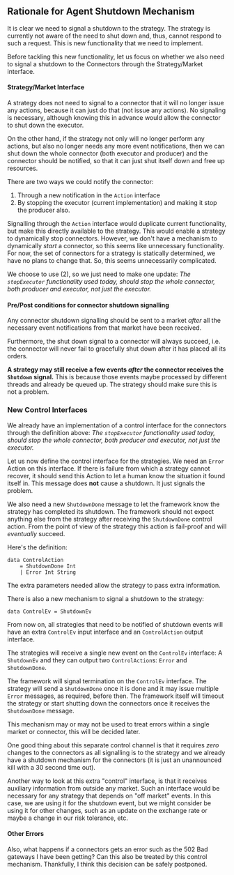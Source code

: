 ## Rationale for Agent Shutdown Mechanism

It is clear we need to signal a shutdown to the strategy. The strategy is currently not aware of the need to shut down and, thus, cannot respond to such a request. This is new functionality that we need to implement.

Before tackling this new functionality, let us focus on whether we also need to signal a shutdown to the Connectors through the Strategy/Market interface.

#### Strategy/Market Interface

A strategy does not need to signal to a connector that it will no longer issue any actions, because it can just do that (not issue any actions). No signaling is necessary, although knowing this in advance would allow the connector to shut down the executor.

On the other hand, if the strategy not only will no longer perform any actions, but also no longer needs any more event notifications, then we can shut down the whole connector (both executor and producer) and the connector should be notified, so that it can just shut itself down and free up resources.

There are two ways we could notify the connector:

1. Through a new notification in the `Action` interface
2. By stopping the executor (current implementation) and making it stop the producer also.

Signalling through the `Action` interface would duplicate current functionality, but make this directly available to the strategy. This would enable a strategy to dynamically stop connectors. However, we don't have a mechanism to dynamically *start* a connector, so this seems like unnecessary functionality. For now, the set of connectors for a strategy is statically determined, we have no plans to change that. So, this seems unnecessarily complicated.

We choose to use (2), so we just need to make one update: *The `stopExecutor` functionality used today, should stop the whole connector, both producer and executor, not just the executor.*

#### Pre/Post conditions for connector shutdown signalling

Any connector shutdown signalling should be sent to a market *after* all the necessary event notifications from that market have been received.

Furthermore, the shut down signal to a connector will always succeed, i.e. the connector will never fail to gracefully shut down after it has placed all its orders.

**A strategy may still receive a few events _after_ the connector receives the `Shutdown` signal.** This is because those events maybe processed by different threads and already be queued up. The strategy should make sure this is not a problem. 

### New Control Interfaces

We already have an implementation of a control interface for the connectors through the definition above: *The `stopExecutor` functionality used today, should stop the whole connector, both producer and executor, not just the executor.*

Let us now define the control interface for the strategies. We need an `Error` Action on this interface. If there is failure from which a strategy cannot recover, it should send this Action to let a human know the situation it found itself in. This message does **not** cause a shutdown. It just signals the problem. 

We also need a new `ShutdownDone` message to let the framework know the strategy has completed its shutdown. The framework should not expect anything else from the strategy after receiving the `ShutdownDone` control action. From the point of view of the strategy this action is fail-proof and will *eventually* succeed.

Here's the definition:

```
data ControlAction
    = ShutdownDone Int
    | Error Int String
```

The extra parameters needed allow the strategy to pass extra information.

There is also a new mechanism to signal a shutdown to the strategy:

```
data ControlEv = ShutdownEv
```

From now on, all strategies that need to be notified of shutdown events will have an extra `ControlEv` input interface and an `ControlAction` output interface.

The strategies will receive a single new event on the `ControlEv` interface: A `ShutdownEv` and they can output two `ControlAction`s: `Error` and `ShutdownDone`.

The framework will signal termination on the `ControlEv` interface. The strategy will send a `ShutdownDone` once it is done and it may issue multiple `Error` messages, as required, before then. The framework itself will timeout the strategy or start shutting down the connectors once it receives the `ShutdownDone` message.

This mechanism may or may not be used to treat errors within a single market or connector, this will be decided later.

One good thing about this separate control channel is that it requires *zero* changes to the connectors as all signalling is to the strategy and we already have a shutdown mechanism for the connectors (it is just an unannounced kill with a 30 second time out).

Another way to look at this extra "control" interface, is that it receives auxiliary information from outside any market. Such an interface would be necessary for any strategy that depends on "off market" events. In this case, we are using it for the shutdown event, but we might consider be using it for other changes, such as an update on the exchange rate or maybe a change in our risk tolerance, etc.

#### Other Errors

Also, what happens if a connectors gets an error such as the 502 Bad gateways I have been getting? Can this also be treated by this control mechanism. Thankfully, I think this decision can be safely postponed.



